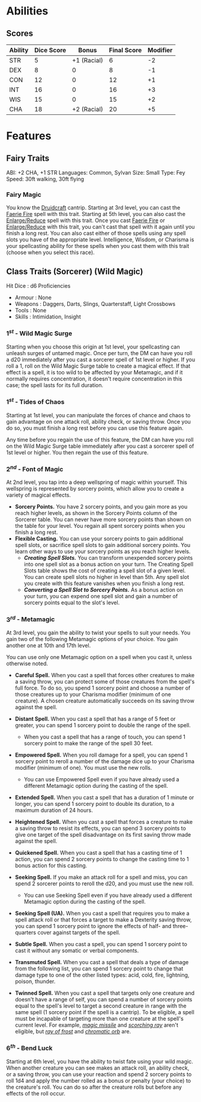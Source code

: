# Abilities
## Scores

Ability|Dice Score|Bonus|Final Score|Modifier
---|---|---|---|---
STR|5|+1 (Racial)|6|-2
DEX|8|0|8|-1
CON|12|0|12|+1
INT|16|0|16|+3
WIS|15|0|15|+2
CHA|18|+2 (Racial)|20|+5
# Features
## Fairy Traits
ABI: +2 CHA, +1 STR
Languages: Common, Sylvan
Size: Small
Type: Fey
Speed: 30ft walking, 30ft flying
### Fairy Magic
You know the [Druidcraft](http://dnd5e.wikidot.com/spell:druidcraft) cantrip. Starting at 3rd level, you can cast the [Faerie Fire](http://dnd5e.wikidot.com/spell:faerie-fire) spell with this trait. Starting at 5th level, you can also cast the [Enlarge/Reduce](http://dnd5e.wikidot.com/spell:enlarge-reduce) spell with this trait. Once you cast [Faerie Fire](http://dnd5e.wikidot.com/spell:faerie-fire) or [Enlarge/Reduce](http://dnd5e.wikidot.com/spell:enlarge-reduce) with this trait, you can't cast that spell with it again until you finish a long rest. You can also cast either of those spells using any spell slots you have of the appropriate level. Intelligence, Wisdom, or Charisma is your spellcasting ability for these spells when you cast them with this trait (choose when you select this race).

## Class Traits (Sorcerer) (Wild Magic)
Hit Dice : d6
Proficiencies
- Armour : None
- Weapons : Daggers, Darts, Slings, Quarterstaff, Light Crossbows
- Tools : None
- Skills : Intimidation, Insight

### $1^{st}$ - Wild Magic Surge
Starting when you choose this origin at 1st level, your spellcasting can unleash surges of untamed magic. Once per turn, the DM can have you roll a d20 immediately after you cast a sorcerer spell of 1st level or higher. If you roll a 1, roll on the Wild Magic Surge table to create a magical effect. If that effect is a spell, it is too wild to be affected by your Metamagic, and if it normally requires concentration, it doesn't require concentration in this case; the spell lasts for its full duration.

### $1^{st}$ - Tides of Chaos
Starting at 1st level, you can manipulate the forces of chance and chaos to gain advantage on one attack roll, ability check, or saving throw. Once you do so, you must finish a long rest before you can use this feature again.

Any time before you regain the use of this feature, the DM can have you roll on the Wild Magic Surge table immediately after you cast a sorcerer spell of 1st level or higher. You then regain the use of this feature.

### $2^{nd}$ - Font of Magic
At 2nd level, you tap into a deep wellspring of magic within yourself. This wellspring is represented by sorcery points, which allow you to create a variety of magical effects.

- **Sorcery Points.** You have 2 sorcery points, and you gain more as you reach higher levels, as shown in the Sorcery Points column of the Sorcerer table. You can never have more sorcery points than shown on the table for your level. You regain all spent sorcery points when you finish a long rest.
- **Flexible Casting.** You can use your sorcery points to gain additional spell slots, or sacrifice spell slots to gain additional sorcery points. You learn other ways to use your sorcery points as you reach higher levels.
    - **_Creating Spell Slots._** You can transform unexpended sorcery points into one spell slot as a bonus action on your turn. The Creating Spell Slots table shows the cost of creating a spell slot of a given level. You can create spell slots no higher in level than 5th. Any spell slot you create with this feature vanishes when you finish a long rest.
    - **_Converting a Spell Slot to Sorcery Points._** As a bonus action on your turn, you can expend one spell slot and gain a number of sorcery points equal to the slot's level.

### $3^{rd}$ - Metamagic
At 3rd level, you gain the ability to twist your spells to suit your needs. You gain two of the following Metamagic options of your choice. You gain another one at 10th and 17th level.

You can use only one Metamagic option on a spell when you cast it, unless otherwise noted.

- **Careful Spell.** When you cast a spell that forces other creatures to make a saving throw, you can protect some of those creatures from the spell's full force. To do so, you spend 1 sorcery point and choose a number of those creatures up to your Charisma modifier (minimum of one creature). A chosen creature automatically succeeds on its saving throw against the spell.

- **Distant Spell.** When you cast a spell that has a range of 5 feet or greater, you can spend 1 sorcery point to double the range of the spell.
    - When you cast a spell that has a range of touch, you can spend 1 sorcery point to make the range of the spell 30 feet.

- **Empowered Spell.** When you roll damage for a spell, you can spend 1 sorcery point to reroll a number of the damage dice up to your Charisma modifier (minimum of one). You must use the new rolls.
    - You can use Empowered Spell even if you have already used a different Metamagic option during the casting of the spell.

- **Extended Spell.** When you cast a spell that has a duration of 1 minute or longer, you can spend 1 sorcery point to double its duration, to a maximum duration of 24 hours.

- **Heightened Spell.** When you cast a spell that forces a creature to make a saving throw to resist its effects, you can spend 3 sorcery points to give one target of the spell disadvantage on its first saving throw made against the spell.

- **Quickened Spell.** When you cast a spell that has a casting time of 1 action, you can spend 2 sorcery points to change the casting time to 1 bonus action for this casting.

- **Seeking Spell.** If you make an attack roll for a spell and miss, you can spend 2 sorcerer points to reroll the d20, and you must use the new roll.
    - You can use Seeking Spell even if you have already used a different Metamagic option during the casting of the spell.

- **Seeking Spell (UA).** When you cast a spell that requires you to make a spell attack roll or that forces a target to make a Dexterity saving throw, you can spend 1 sorcery point to ignore the effects of half- and three-quarters cover against targets of the spell.

- **Subtle Spell.** When you cast a spell, you can spend 1 sorcery point to cast it without any somatic or verbal components.

- **Transmuted Spell.** When you cast a spell that deals a type of damage from the following list, you can spend 1 sorcery point to change that damage type to one of the other listed types: acid, cold, fire, lightning, poison, thunder.

- **Twinned Spell.** When you cast a spell that targets only one creature and doesn't have a range of self, you can spend a number of sorcery points equal to the spell's level to target a second creature in range with the same spell (1 sorcery point if the spell is a cantrip). To be eligible, a spell must be incapable of targeting more than one creature at the spell's current level. For example, _[magic missile](http://dnd5e.wikidot.com/spell:magic-missile)_ and _[scorching ray](http://dnd5e.wikidot.com/spell:scorching-ray)_ aren't eligible, but _[ray of frost](http://dnd5e.wikidot.com/spell:ray-of-frost)_ and _[chromatic orb](http://dnd5e.wikidot.com/spell:chromatic-orb)_ are.

### $6^{th}$ - Bend Luck
Starting at 6th level, you have the ability to twist fate using your wild magic. When another creature you can see makes an attack roll, an ability check, or a saving throw, you can use your reaction and spend 2 sorcery points to roll 1d4 and apply the number rolled as a bonus or penalty (your choice) to the creature's roll. You can do so after the creature rolls but before any effects of the roll occur.